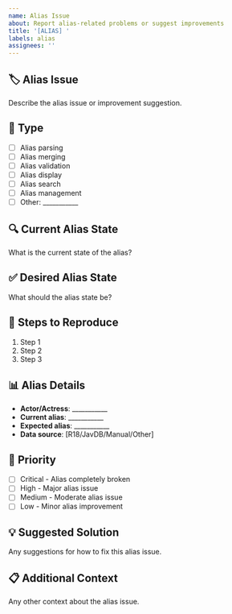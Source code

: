 ```yaml
---
name: Alias Issue
about: Report alias-related problems or suggest improvements
title: '[ALIAS] '
labels: alias
assignees: ''
---
```


## 🏷️ Alias Issue
Describe the alias issue or improvement suggestion.

## 🎯 Type
- [ ] Alias parsing
- [ ] Alias merging
- [ ] Alias validation
- [ ] Alias display
- [ ] Alias search
- [ ] Alias management
- [ ] Other: ___________

## 🔍 Current Alias State
What is the current state of the alias?

## ✅ Desired Alias State
What should the alias state be?

## 🔄 Steps to Reproduce
1. Step 1
2. Step 2
3. Step 3

## 📊 Alias Details
- **Actor/Actress**: ___________
- **Current alias**: ___________
- **Expected alias**: ___________
- **Data source**: [R18/JavDB/Manual/Other]

## 🎯 Priority
- [ ] Critical - Alias completely broken
- [ ] High - Major alias issue
- [ ] Medium - Moderate alias issue
- [ ] Low - Minor alias improvement

## 💡 Suggested Solution
Any suggestions for how to fix this alias issue.

## 📋 Additional Context
Any other context about the alias issue.
